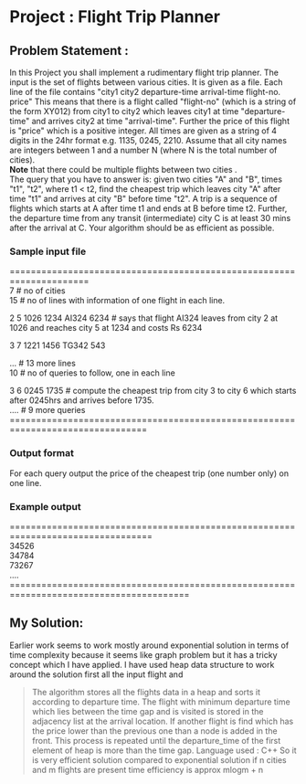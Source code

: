 # Project : Flight Trip Planner
## Problem Statement :
In this Project you shall implement a rudimentary flight trip planner. The input is the set
of flights between various cities. It is given as a file. Each line of the file contains "city1
city2 departure-time arrival-time flight-no. price" This means that there is a flight called
"flight-no" (which is a string of the form XY012) from city1 to city2 which leaves city1 at
time "departure-time" and arrives city2 at time "arrival-time". Further the price of this
flight is "price" which is a positive integer. All times are given as a string of 4 digits in the
24hr format e.g. 1135, 0245, 2210. Assume that all city names are integers between 1
and a number N (where N is the total number of cities).<br>
**Note** that there could be multiple flights between two cities .<br>
The query that you have to answer is: given two cities "A" and "B", times "t1", "t2",
where t1 < t2, find the cheapest trip which leaves city "A" after time "t1" and arrives at
city "B" before time "t2". A trip is a sequence of flights which starts at A after time t1 and
ends at B before time t2. Further, the departure time from any transit (intermediate) city
C is at least 30 mins after the arrival at C.
Your algorithm should be as efficient as possible.
### Sample input file

=====================================================================  
7 # no of cities  
15 # no of lines with information of one flight in each line.

2 5 1026 1234 AI324 6234 # says that flight AI324 leaves from city 2 at 1026 and reaches city 5 at 1234 and costs Rs 6234

3 7 1221 1456 TG342 543

... # 13 more lines  
10 # no of queries to follow, one in each line  

3 6 0245 1735 # compute the cheapest trip from city 3 to city 6 which starts after 0245hrs and arrives before 1735.   
.... # 9 more queries  
\================================================================================  
### Output format  
For each query output the price of the cheapest trip (one number only) on one line. 

### Example output  
\=================================================================================  
34526  
34784   
73267  
....  
\========================================================================================

## My Solution:
Earlier work seems to work mostly around exponential solution in terms of time
complexity because it seems like graph problem but it has a tricky concept which I have
applied.
I have used heap data structure to work around the solution first all the input flight and
> The algorithm stores all the flights data in a heap and sorts it according to departure
time.
> The flight with minimum departure time which lies between the time gap and is visited
is stored in the adjacency list at the arrival location.
> If another flight is find which has the price lower than the previous one than a node is
added in the front.
> This process is repeated until the departure_time of the first element of heap is more
than the time gap.
Language used : C++
So it is very efficient solution compared to exponential solution if n cities and m flights
are present time efficiency is approx mlogm + n



